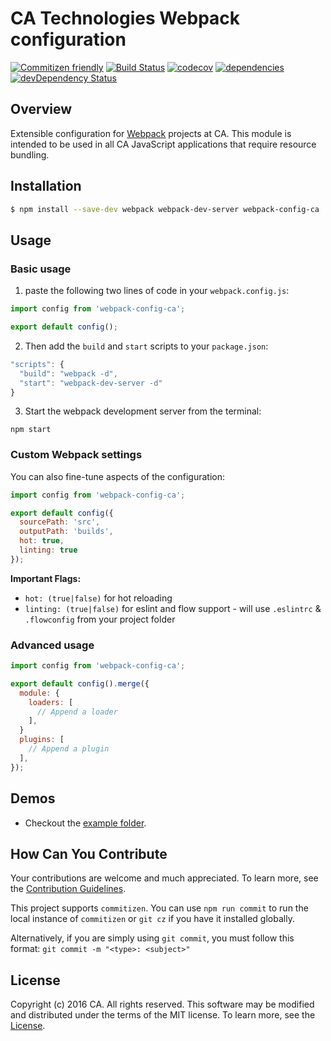 # CA Technologies Webpack configuration
[![Commitizen friendly](https://img.shields.io/badge/commitizen-friendly-brightgreen.svg)](http://commitizen.github.io/cz-cli/)
[![Build Status](https://travis-ci.org/caapim/webpack-config-ca.svg?branch=master)](https://travis-ci.org/caapim/webpack-config-ca)
[![codecov](https://codecov.io/gh/caapim/webpack-config-ca/branch/master/graph/badge.svg)](https://codecov.io/gh/caapim/webpack-config-ca)
[![dependencies](https://david-dm.org/caapim/webpack-config-ca.svg)](https://david-dm.org/caapim/webpack-config-ca)
[![devDependency Status](https://david-dm.org/caapim/webpack-config-ca/dev-status.svg)](https://david-dm.org/caapim/webpack-config-ca#info=devDependencies)

## Overview
Extensible configuration for [Webpack](https://webpack.github.io/) projects at CA. This module is intended to be used in all CA JavaScript applications that require resource bundling.

## Installation
```bash
$ npm install --save-dev webpack webpack-dev-server webpack-config-ca
```

## Usage
### Basic usage
1) paste the following two lines of code in your `webpack.config.js`:
```js
import config from 'webpack-config-ca';

export default config();
```

2) Then add the `build` and `start` scripts to your `package.json`:
```js
"scripts": {
  "build": "webpack -d",
  "start": "webpack-dev-server -d"
}
```

3) Start the webpack development server from the terminal:
```shell
npm start
```

### Custom Webpack settings
You can also fine-tune aspects of the configuration:

```js
import config from 'webpack-config-ca';

export default config({
  sourcePath: 'src',
  outputPath: 'builds',
  hot: true,
  linting: true
});
```

**Important Flags:**
- `hot: (true|false)` for hot reloading
- `linting: (true|false)` for eslint and flow support - will use `.eslintrc` & `.flowconfig` from your project folder

### Advanced usage

```js
import config from 'webpack-config-ca';

export default config().merge({
  module: {
    loaders: [
      // Append a loader
    ],
  }
  plugins: [
    // Append a plugin
  ],
});
```

## Demos
- Checkout the [example folder](example).

## How Can You Contribute
Your contributions are welcome and much appreciated. To learn more, see the [Contribution Guidelines](https://github.com/CAAPIM/webpack-config-ca/blob/master/CONTRIBUTING.md).

This project supports `commitizen`. You can use `npm run commit` to run the local instance of `commitizen` or `git cz` if you have it installed globally.

Alternatively, if you are simply using `git commit`, you must follow this format:
`git commit -m "<type>: <subject>"`

## License
Copyright (c) 2016 CA. All rights reserved.
This software may be modified and distributed under the terms of the MIT license. To learn more, see the [License](https://github.com/CAAPIM/webpack-config-ca/blob/master/LICENSE.md).
